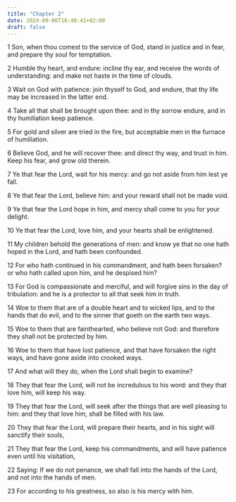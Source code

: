 ```yaml
---
title: "Chapter 2"
date: 2024-09-06T18:40:41+02:00
draft: false
---
```




1 Son, when thou comest to the service of God, stand in justice and in fear, and prepare thy soul for temptation.

2 Humble thy heart, and endure: incline thy ear, and receive the words of understanding: and make not haste in the time of clouds.

3 Wait on God with patience: join thyself to God, and endure, that thy life may be increased in the latter end.

4 Take all that shall be brought upon thee: and in thy sorrow endure, and in thy humiliation keep patience.

5 For gold and silver are tried in the fire, but acceptable men in the furnace of humiliation.

6 Believe God, and he will recover thee: and direct thy way, and trust in him. Keep his fear, and grow old therein.

7 Ye that fear the Lord, wait for his mercy: and go not aside from him lest ye fall.

8 Ye that fear the Lord, believe him: and your reward shall not be made void.

9 Ye that fear the Lord hope in him, and mercy shall come to you for your delight.

10 Ye that fear the Lord, love him, and your hearts shall be enlightened.

11 My children behold the generations of men: and know ye that no one hath hoped in the Lord, and hath been confounded.

12 For who hath continued in his commandment, and hath been forsaken? or who hath called upon him, and he despised him?

13 For God is compassionate and merciful, and will forgive sins in the day of tribulation: and he is a protector to all that seek him in truth.

14 Woe to them that are of a double heart and to wicked lips, and to the hands that do evil, and to the sinner that goeth on the earth two ways.

15 Woe to them that are fainthearted, who believe not God: and therefore they shall not be protected by him.

16 Woe to them that have lost patience, and that have forsaken the right ways, and have gone aside into crooked ways.

17 And what will they do, when the Lord shall begin to examine?

18 They that fear the Lord, will not be incredulous to his word: and they that love him, will keep his way.

19 They that fear the Lord, will seek after the things that are well pleasing to him: and they that love him, shall be filled with his law.

20 They that fear the Lord, will prepare their hearts, and in his sight will sanctify their souls,

21 They that fear the Lord, keep his commandments, and will have patience even until his visitation,

22 Saying: If we do not penance, we shall fall into the hands of the Lord, and not into the hands of men.

23 For according to his greatness, so also is his mercy with him.

